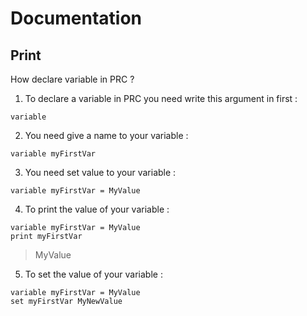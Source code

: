 # Documentation

## Print

How declare variable in PRC ? 

1. To declare a variable in PRC you need write this argument in first :
```
variable
```

2. You need give a name to your variable :
```
variable myFirstVar
```

3. You need set value to your variable :
```
variable myFirstVar = MyValue
```

4. To print the value of your variable : 

```
variable myFirstVar = MyValue
print myFirstVar
```
>MyValue

5. To set the value of your variable : 

```
variable myFirstVar = MyValue
set myFirstVar MyNewValue
```